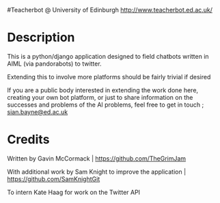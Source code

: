 #Teacherbot @ University of Edinburgh
http://www.teacherbot.ed.ac.uk/

# Description

This is a python/django application designed to field chatbots written in AIML (via pandorabots) to twitter.

Extending this to involve more platforms should be fairly trivial if desired

If you are a public body interested in extending the work done here, creating your own bot platform, or just to share information on the successes and problems of the AI problems, feel free to get in touch ; sian.bayne@ed.ac.uk

# Credits

Written by Gavin McCormack | https://github.com/TheGrimJam 

With additional work by Sam Knight to improve the application | https://github.com/SamKnightGit 

To intern Kate Haag for work on the Twitter API 